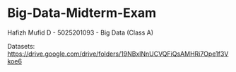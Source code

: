 # Big-Data-Midterm-Exam

Hafizh Mufid D - 5025201093 - Big Data (Class A)

Datasets: https://drive.google.com/drive/folders/19NBxlNnUCVQFiQsAMHRi7Ope1f3Vkoe6
